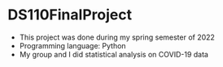 # DS110FinalProject
* This project was done during my spring semester of 2022
* Programming language: Python
* My group and I did statistical analysis on COVID-19 data 
